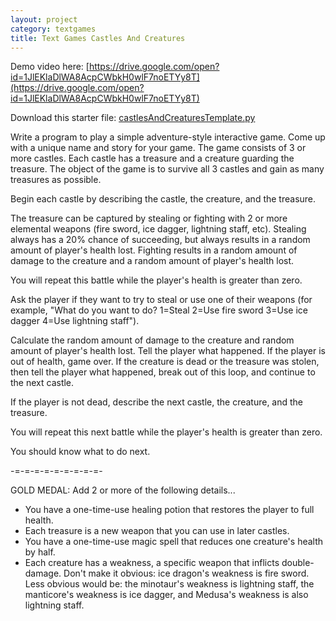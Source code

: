 ```yaml
---
layout: project
category: textgames
title: Text Games Castles And Creatures
---
```

Demo video here: [https://drive.google.com/open?id=1JlEKlaDlWA8AcpCWbkH0wlF7noETYy8T](https://drive.google.com/open?id=1JlEKlaDlWA8AcpCWbkH0wlF7noETYy8T)

Download this starter file: [castlesAndCreaturesTemplate.py](/apcsp/textgames/castlesAndCreaturesTemplate.py)

Write a program to play a simple adventure-style interactive game. Come up with a unique name and story for your game. The game consists of 3 or more castles. Each castle has a treasure and a creature guarding the treasure. The object of the game is to survive all 3 castles and gain as many treasures as possible.

Begin each castle by describing the castle, the creature, and the treasure.

The treasure can be captured by stealing or fighting with 2 or more elemental weapons (fire sword, ice dagger, lightning staff, etc). Stealing always has a 20% chance of succeeding, but always results in a random amount of player's health lost. Fighting results in a random amount of damage to the creature and a random amount of player's health lost.

You will repeat this battle while the player's health is greater than zero.

Ask the player if they want to try to steal or use one of their weapons (for example, "What do you want to do? 1=Steal 2=Use fire sword 3=Use ice dagger 4=Use lightning staff").

Calculate the random amount of damage to the creature and random amount of player's health lost. Tell the player what happened. If the player is out of health, game over. If the creature is dead or the treasure was stolen, then tell the player what happened, break out of this loop, and continue to the next castle.

If the player is not dead, describe the next castle, the creature, and the treasure.

You will repeat this next battle while the player's health is greater than zero.

You should know what to do next.

-=-=-=-=-=-=-=-=-=-

GOLD MEDAL: Add 2 or more of the following details...
  - You have a one-time-use healing potion that restores the player to full health.
  - Each treasure is a new weapon that you can use in later castles.
  - You have a one-time-use magic spell that reduces one creature's health by half.
  - Each creature has a weakness, a specific weapon that inflicts double-damage. Don't make it obvious: ice dragon's weakness is fire sword. Less obvious would be: the minotaur's weakness is lightning staff, the manticore's weakness is ice dagger, and Medusa's weakness is also lightning staff.
